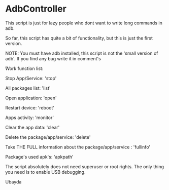 # AdbController


This script is just for lazy people who dont want to write long commands in adb.

So far, this script has quite a bit of functionality, but this is just the first version.

NOTE: You must have adb installed, this script is not the 'small version of adb'.
If you find any bug write it in comment's

ًWork function list:

  Stop App/Service: 'stop'
  
  All packages list: 'list'
  
  Open application: 'open'
  
  Restart device: 'reboot' 
  
  Apps activity: 'monitor'
  
  Clear the app data: 'clear'
  
  Delete the package/app/service: 'delete'
  
  Take THE FULL information about the package/app/service : 'fullinfo'
  
  Package's used apk's: 'apkpath' 

The script absolutely does not need superuser or root rights.
The only thing you need is to enable USB debugging.

Ubayda
